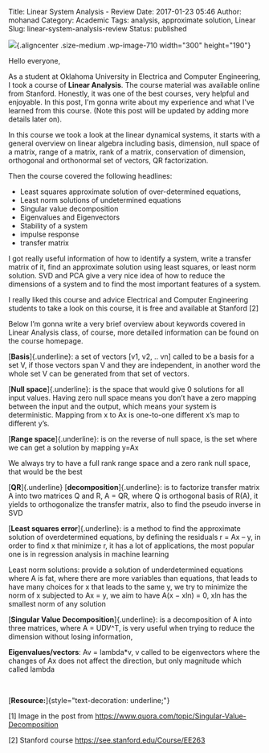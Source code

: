 Title: Linear System Analysis - Review
Date: 2017-01-23 05:46
Author: mohanad
Category: Academic
Tags: analysis, approximate solution, Linear
Slug: linear-system-analysis-review
Status: published

![](http://mycodee.com/wp-content/uploads/2017/01/main-qimg-1269ba0ad2c22a1a2501a7158cd7d1b8-c-300x190.jpg){.aligncenter .size-medium .wp-image-710 width="300" height="190"}

Hello everyone,

As a student at Oklahoma University in Electrica and Computer Engineering, I took a course of **Linear Analysis**. The course material was available online from Stanford. Honestly, it was one of the best courses, very helpful and enjoyable. In this post, I'm gonna write about my experience and what I've learned from this course. (Note this post will be updated by adding more details later on).

In this course we took a look at the linear dynamical systems, it starts with a general overview on linear algebra including basis, dimension, null space of a matrix, range of a matrix, rank of a matrix, conservation of dimension, orthogonal and orthonormal set of vectors, QR factorization.

Then the course covered the following headlines:

-   Least squares approximate solution of over-determined equations,
-   Least norm solutions of undetermined equations
-   Singular value decomposition
-   Eigenvalues and Eigenvectors
-   Stability of a system
-   impulse response
-   transfer matrix

I got really useful information of how to identify a system, write a transfer matrix of it, find an approximate solution using least squares, or least norm solution. SVD and PCA give a very nice idea of how to reduce the dimensions of a system and to find the most important features of a system.

I really liked this course and advice Electrical and Computer Engineering students to take a look on this course, it is free and available at Stanford \[2\]

Below I’m gonna write a very brief overview about keywords covered in Linear Analysis class, of course, more detailed information can be found on the course homepage.

[**Basis**]{.underline}: a set of vectors \[v1, v2, .. vn\] called to be a basis for a set V, if those vectors span V and they are independent, in another word the whole set V can be generated from that set of vectors.

[**Null space**]{.underline}: is the space that would give 0 solutions for all input values. Having zero null space means you don’t have a zero mapping between the input and the output, which means your system is deterministic. Mapping from x to Ax is one-to-one different x’s map to different y’s.

[**Range space**]{.underline}: is on the reverse of null space, is the set where we can get a solution by mapping y=Ax

We always try to have a full rank range space and a zero rank null space, that would be the best

[**QR**]{.underline} [**decomposition**]{.underline}: is to factorize transfer matrix A into two matrices Q and R, A = QR, where Q is orthogonal basis of R(A), it yields to orthogonalize the transfer matrix, also to find the pseudo inverse in SVD

[**Least squares error**]{.underline}: is a method to find the approximate solution of overdetermined equations, by defining the residuals r = Ax – y, in order to find x that minimize r, it has a lot of applications, the most popular one is in regression analysis in machine learning

Least norm solutions: provide a solution of underdetermined equations where A is fat, where there are more variables than equations, that leads to have many choices for x that leads to the same y, we try to minimize the norm of x subjected to Ax = y, we aim to have A(x − xln) = 0, xln has the smallest norm of any solution

[**Singular Value Decomposition**]{.underline}: is a decomposition of A into three matrices, where A = UDV\^T, is very useful when trying to reduce the dimension without losing information,

**Eigenvalues/vectors**: Av = lambda\*v, v called to be eigenvectors where the changes of Ax does not affect the direction, but only magnitude which called lambda

 

[**Resource:**]{style="text-decoration: underline;"}

\[1\] Image in the post from https://www.quora.com/topic/Singular-Value-Decomposition

\[2\] Stanford course https://see.stanford.edu/Course/EE263
